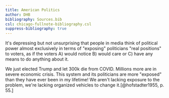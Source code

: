 ```yaml
---
title: American Politics
author: DHB
bibliography: Sources.bib
csl: chicago-fullnote-bibliography.csl
suppress-bibliography: true
---
```


It's depressing but not unsurprising that people in media think of political power almost exclusively in terms of "exposing" politicians "real positions" to voters, as if the voters A) would notice B) would care or C) have any means to do anything about it.

We just elected Trump and let 300k die from COVID. Millions more are in severe economic crisis. This system and its politicians are more "exposed" than they have ever been in my lifetime! We aren't lacking exposure to the problem, we're lacking organized vehicles to change it.[@hofstadter1955, p. 55.]